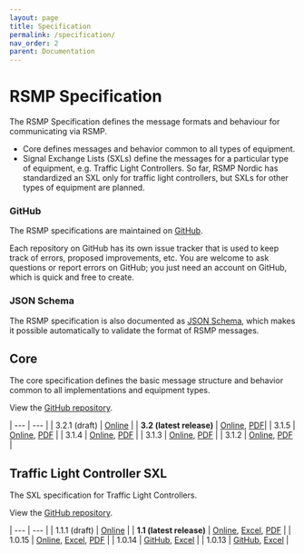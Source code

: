 ```yaml
---
layout: page
title: Specification
permalink: /specification/
nav_order: 2
parent: Documentation
---
```


# RSMP Specification
The RSMP Specification defines the message formats and behaviour for communicating via RSMP.

- Core defines messages and behavior common to all types of equipment.
- Signal Exchange Lists (SXLs) define the messages for a particular type of equipment, e.g. Traffic Light Controllers. So far, RSMP Nordic has standardized an SXL only for traffic light controllers, but SXLs for other types of equipment are planned.

### GitHub
The RSMP specifications are maintained on [GitHub](https://github.com/rsmp-nordic).

Each repository on GitHub has its own issue tracker that is used to keep track of errors, proposed improvements, etc. You are welcome to ask questions or report errors on GitHub; you just need an account on GitHub, which is quick and free to create.

### JSON Schema
The RSMP specification is also documented as [JSON Schema](https://github.com/rsmp-nordic/rsmp_schema), which makes it possible automatically to validate the format of RSMP messages.

## Core
The core specification defines the basic message structure and behavior common to all implementations and equipment types.

View the [GitHub repository](https://github.com/rsmp-nordic/rsmp_core).

| --- | --- |
| 3.2.1 (draft)  | [Online][core_3.2.1_online] |
| **3.2 (latest release)**  | [Online][core_3.2_online], [PDF][core_3.2_pdf]|
| 3.1.5          | [Online][core_3.1.5_online], [PDF][core_3.1.5_pdf] |
| 3.1.4          | [Online][core_3.1.4_online], [PDF][core_3.1.4_pdf] |
| 3.1.3          | [Online][core_3.1.3_online], [PDF][core_3.1.3_pdf] |
| 3.1.2          | [Online][core_3.1.2_online], [PDF][core_3.1.2_pdf] |

[core_3.2.1_online]: https://rsmp-nordic.github.io/rsmp_specifications/core/3.2.1/

[core_3.2_pdf]: https://github.com/rsmp-nordic/rsmp_core/releases/download/v3.2/rsmp-spec-3.2.pdf
[core_3.2_online]: https://rsmp-nordic.github.io/rsmp_specifications/core/3.2/

[core_3.1.5_pdf]: https://github.com/rsmp-nordic/rsmp_core/releases/download/v3.1.5/rsmp-spec-3.1.5.pdf
[core_3.1.5_online]: https://rsmp-nordic.github.io/rsmp_specifications/core/3.1.5

[core_3.1.4_pdf]: https://github.com/rsmp-nordic/rsmp_core/releases/download/v3.1.4/rsmp-spec-3.1.4.pdf
[core_3.1.4_online]: https://rsmp-nordic.github.io/rsmp_specifications/core/3.1.4

[core_3.1.3_pdf]: https://github.com/rsmp-nordic/rsmp_core/releases/download/v3.1.3/rsmp-spec-3.1.3.pdf
[core_3.1.3_online]: https://rsmp-nordic.github.io/rsmp_specifications/core/3.1.3

[core_3.1.2_pdf]: https://github.com/rsmp-nordic/rsmp_core/releases/download/v3.1.2/rsmp-spec-3.1.2.pdf
[core_3.1.2_online]: https://rsmp-nordic.github.io/rsmp_specifications/core/3.1.2


## Traffic Light Controller SXL
The SXL specification for Traffic Light Controllers. 

View the [GitHub repository](https://github.com/rsmp-nordic/rsmp_sxl_traffic_lights).

| --- | --- |
| 1.1.1 (draft)  | [Online][tlc_1.1.1_online] |
| **1.1 (latest release)** | [Online][tlc_1.1_online], [Excel][tlc_1.1_excel], [PDF][tlc_1.1_pdf] |
| 1.0.15         | [Online][tlc_1.0.15_online], [Excel][tlc_1.0.15_excel], [PDF][tlc_1.0.15_pdf] |
| 1.0.14         | [GitHub][tlc_1.0.14_github], [Excel][tlc_1.0.14_excel] |
| 1.0.13         | [GitHub][tlc_1.0.13_github], [Excel][tlc_1.0.13_excel] |

[tlc_1.1.1_online]: https://rsmp-nordic.github.io/rsmp_specifications/rsmp_sxl_traffic_lights/1.1.1

[tlc_1.1_pdf]: https://github.com/rsmp-nordic/rsmp_sxl_traffic_lights/releases/download/1.1/sxl-tlc-1.1.pdf
[tlc_1.1_excel]: https://github.com/rsmp-nordic/rsmp_sxl_traffic_lights/releases/download/1.1/SXL_Traffic_Controller_ver_1_1.xlsx
[tlc_1.1_online]: https://rsmp-nordic.github.io/rsmp_specifications/rsmp_sxl_traffic_lights/1.1

[tlc_1.0.15_pdf]: https://github.com/rsmp-nordic/rsmp_sxl_traffic_lights/releases/download/1.0.15/sxl-tlc-1.0.15.pdf
[tlc_1.0.15_excel]: https://github.com/rsmp-nordic/rsmp_sxl_traffic_lights/releases/download/1.0.15/SXL_Traffic_Controller_ver_1_0_15-2020-10-30.xlsx
[tlc_1.0.15_online]: https://rsmp-nordic.github.io/rsmp_specifications/rsmp_sxl_traffic_lights/1.0.15/

[tlc_1.0.14_excel]: https://github.com/rsmp-nordic/rsmp_sxl_traffic_lights/releases/download/1.0.14/SXL_Traffic_Controller_ver_1_0_14-2017-10-30.xlsx
[tlc_1.0.14_github]: https://github.com/rsmp-nordic/rsmp_sxl_traffic_lights/blob/1.0.14/sxl_traffic_controller.md

[tlc_1.0.13_excel]: https://github.com/rsmp-nordic/rsmp_sxl_traffic_lights/releases/download/1.0.13/SXL_Traffic_Controller_ver_1_0_13-2017-06-26.xlsx
[tlc_1.0.13_github]: https://github.com/rsmp-nordic/rsmp_sxl_traffic_lights/blob/1.0.13/sxl_traffic_controller.md
